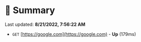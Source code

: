 # 📖 Summary
Last updated: **8/21/2022, 7:56:22 AM**

- `GET` [https://google.com](https://google.com) - **Up** (179ms)
